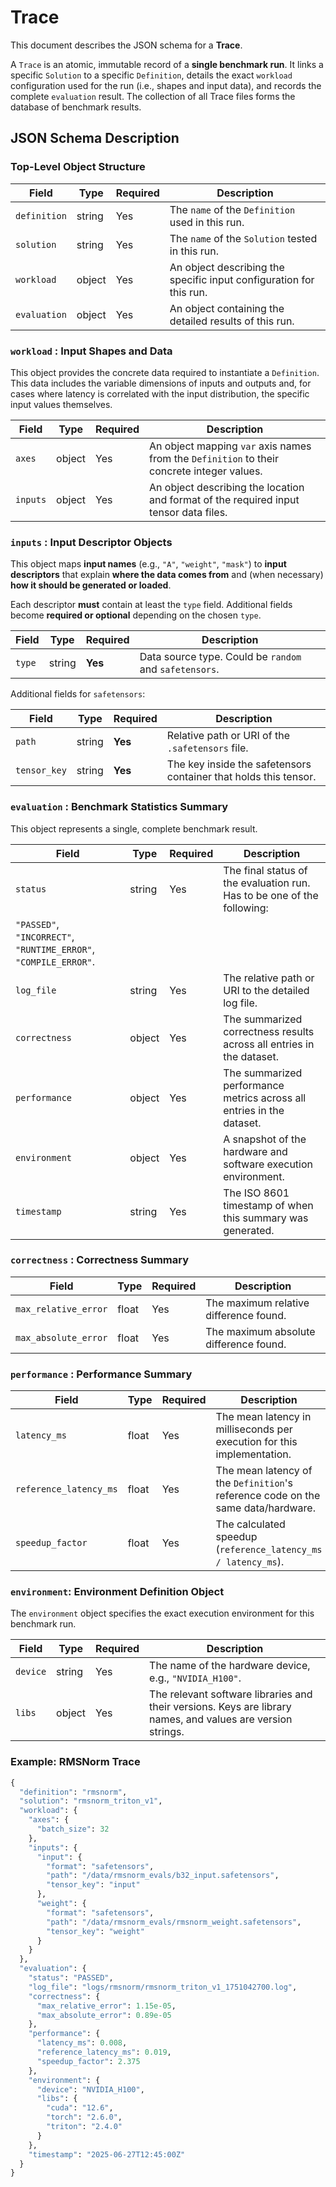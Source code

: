 # Trace

This document describes the JSON schema for a **Trace**.

A `Trace` is an atomic, immutable record of a **single benchmark run**. It links a specific `Solution` to a specific `Definition`, details the exact `workload` configuration used for the run (i.e., shapes and input data), and records the complete `evaluation` result. The collection of all Trace files forms the database of benchmark results.

## JSON Schema Description

### **Top-Level Object Structure**

| **Field** | **Type** | **Required** | **Description** |
| --- | --- | --- | --- |
| `definition` | string | Yes | The `name` of the `Definition` used in this run. |
| `solution` | string | Yes | The `name` of the `Solution` tested in this run. |
| `workload` | object | Yes | An object describing the specific input configuration for this run.  |
| `evaluation` | object | Yes | An object containing the detailed results of this run. |

### `workload` : Input Shapes and Data

This object provides the concrete data required to instantiate a `Definition`. This data includes the variable dimensions of inputs and outputs and, for cases where latency is correlated with the input distribution, the specific input values themselves.

| **Field** | **Type** | **Required** | **Description** |
| --- | --- | --- | --- |
| `axes` | object | Yes | An object mapping `var` axis names from the `Definition` to their concrete integer values. |
| `inputs` | object | Yes | An object describing the location and format of the required input tensor data files. |

### `inputs` : Input Descriptor Objects

This object maps **input names** (e.g., `"A"`, `"weight"`, `"mask"`) to **input descriptors** that explain **where the data comes from** and (when necessary) **how it should be generated or loaded**.

Each descriptor **must** contain at least the `type` field. Additional fields become **required or optional** depending on the chosen `type`.

| **Field** | **Type** | **Required** | **Description** |
| --- | --- | --- | --- |
| `type` | string | **Yes** | Data source type. Could be `random` and `safetensors`. |

Additional fields for `safetensors`:

| **Field** | **Type** | **Required** | **Description** |
| --- | --- | --- | --- |
| `path` | string | **Yes** | Relative path or URI of the `.safetensors` file. |
| `tensor_key` | string | **Yes** | The key inside the safetensors container that holds this tensor. |

### `evaluation` : Benchmark Statistics Summary

This object represents a single, complete benchmark result.

| **Field** | **Type** | **Required** | **Description** |
| --- | --- | --- | --- |
| `status` | string | Yes | The final status of the evaluation run. Has to be one of the following:
`"PASSED"`, `"INCORRECT"`, `"RUNTIME_ERROR"`, `"COMPILE_ERROR"`. |
| `log_file` | string | Yes | The relative path or URI to the detailed log file. |
| `correctness` | object | Yes | The summarized correctness results across all entries in the dataset. |
| `performance` | object | Yes | The summarized performance metrics across all entries in the dataset. |
| `environment` | object | Yes | A snapshot of the hardware and software execution environment. |
| `timestamp` | string | Yes | The ISO 8601 timestamp of when this summary was generated. |

### `correctness` : Correctness Summary

| **Field** | **Type** | **Required** | **Description** |
| --- | --- | --- | --- |
| `max_relative_error` | float | Yes | The maximum relative difference found. |
| `max_absolute_error` | float | Yes | The maximum absolute difference found. |

### `performance` : Performance Summary

| **Field** | **Type** | **Required** | **Description** |
| --- | --- | --- | --- |
| `latency_ms` | float | Yes | The mean latency in milliseconds per execution for this implementation. |
| `reference_latency_ms` | float | Yes | The mean latency of the `Definition`'s reference code on the same data/hardware. |
| `speedup_factor` | float | Yes | The calculated speedup (`reference_latency_ms / latency_ms`). |

### **`environment`: Environment Definition Object**

The `environment` object specifies the exact execution environment for this benchmark run.

| **Field** | **Type** | **Required** | **Description** |
| --- | --- | --- | --- |
| `device` | string | Yes | The name of the hardware device, e.g., `"NVIDIA_H100"`. |
| `libs` | object | Yes | The relevant software libraries and their versions. Keys are library names, and values are version strings. |

### Example: RMSNorm Trace

```python
{
  "definition": "rmsnorm",
  "solution": "rmsnorm_triton_v1",
  "workload": {
    "axes": {
      "batch_size": 32
    },
    "inputs": {
      "input": {
        "format": "safetensors",
        "path": "/data/rmsnorm_evals/b32_input.safetensors",
        "tensor_key": "input"
      },
      "weight": {
        "format": "safetensors",
        "path": "/data/rmsnorm_evals/rmsnorm_weight.safetensors",
        "tensor_key": "weight"
      }
    }
  },
  "evaluation": {
    "status": "PASSED",
    "log_file": "logs/rmsnorm/rmsnorm_triton_v1_1751042700.log",
    "correctness": {
      "max_relative_error": 1.15e-05,
      "max_absolute_error": 0.89e-05
    },
    "performance": {
      "latency_ms": 0.008,
      "reference_latency_ms": 0.019,
      "speedup_factor": 2.375
    },
    "environment": {
      "device": "NVIDIA_H100",
      "libs": {
        "cuda": "12.6",
        "torch": "2.6.0",
        "triton": "2.4.0"
      }
    },
    "timestamp": "2025-06-27T12:45:00Z"
  }
}
```